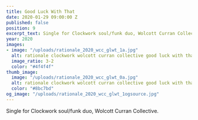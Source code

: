 ```yaml
---
title: Good Luck With That
date: 2020-01-29 09:00:00 Z
published: false
position: 9
excerpt_text: Single for Clockwork soul/funk duo, Wolcott Curran Collective.
year: 2020
images:
- image: "/uploads/rationale_2020_wcc_glwt_1a.jpg"
  alt: rationale clockwork wolcott curran collective good luck with that album cover
  image_ratio: 3-2
  color: "#4f4f4f"
thumb_image:
  image: "/uploads/rationale_2020_wcc_glwt_0a.jpg"
  alt: rationale clockwork wolcott curran collective good luck with that
  color: "#8bc7bd"
og_image: "/uploads/rationale_2020_wcc_glwt_1ogsource.jpg"
---
```


Single for Clockwork soul/funk duo, Wolcott Curran Collective.